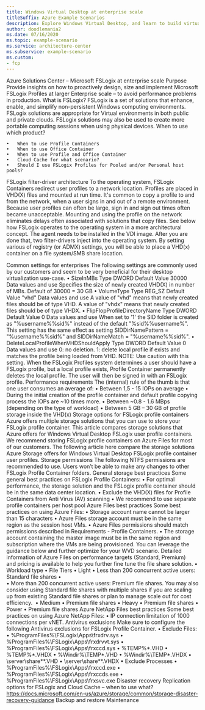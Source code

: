 ```yaml
---
title: Windows Virtual Desktop at enterprise scale
titleSuffix: Azure Example Scenarios
description: Explore Windows Virtual Desktop, and learn to build virtual desktop infrastructure solutions at enterprise scale.
author: doodlemania2
ms.date: 07/16/2020
ms.topic: example-scenario
ms.service: architecture-center
ms.subservice: example-scenario
ms.custom:
- fcp
---
```

Azure Solutions Center – Microsoft FSLogix at enterprise scale
Purpose
Provide insights on how to proactively design, size and implement Microsoft FSLogix Profiles at larger Enterprise scale – to avoid performance problems in production. 
What is FSLogix? 
FSLogix is a set of solutions that enhance, enable, and simplify non-persistent Windows computing environments. FSLogix solutions are appropriate for Virtual environments in both public and private clouds. FSLogix solutions may also be used to create more portable computing sessions when using physical devices.
When to use which product? 

	•	When to use Profile Containers
	•	When to use Office Container
	•	When to use Profile and Office Container
	•	Cloud Cache for what scenario? 
	•	Should I use FSLogix Profiles for Pooled and/or Personal host pools? 
FSLogix filter-driver architecture
To the operating system, FSLogix Containers redirect user profiles to a network location. Profiles are placed in VHD(X) files and mounted at run time. It's common to copy a profile to and from the network, when a user signs in and out of a remote environment. Because user profiles can often be large, sign in and sign out times often became unacceptable. Mounting and using the profile on the network eliminates delays often associated with solutions that copy files.
See below how FSLogix operates to the operating system in a more architectural concept. The agent needs to be installed in the VDI image. After you are done that, two filter-drivers inject into the operating system. By setting various of registry (or ADMX) settings, you will be able to place a VHD(x) container on a file system/SMB share location.

Common settings for enterprises
The following settings are commonly used by our customers and seem to be very beneficial for their desktop virtualization use-case. 
	•	SizeInMBs
Type DWORD
Default Value 30000
Data values and use Specifies the size of newly created VHD(X) in number of MBs. Default of 30000 = 30 GB
	•	VolumeType
Type REG_SZ
Default Value "vhd"
Data values and use A value of "vhd" means that newly created files should be of type VHD. A value of "vhdx" means that newly created files should be of type VHDX.
	•	FlipFlopProfileDirectoryName
Type DWORD
Default Value 0
Data values and use
When set to '1' the SID folder is created as "%username%%sid%" instead of the default "%sid%%username%". This setting has the same effect as setting SIDDirNamePattern = "%username%%sid%" and SIDDirNameMatch = "%username%%sid%".
	•	DeleteLocalProfileWhenVHDShouldApply
Type DWORD
Default Value 0
Data values and use
0: no deletion. 1: delete local profile if exists and matches the profile being loaded from VHD.
NOTE: Use caution with this setting. When the FSLogix Profiles system determines a user should have a FSLogix profile, but a local profile exists, Profile Container permanently deletes the local profile. The user will then be signed in with an FSLogix profile.
Performance requirements
The (internal) rule of the thumb is that one user consumes an average of:
	•	Between 1,5 - 15 IOPs on average
	•	During the initial creation of the profile container and default profile copying process the IOPs are ~10 times more. 
	•	Between ~0.8 - 1.6 MBps  (depending on the type of workload)
	•	Between 5 GB – 30 GB of profile storage inside the VHD(x)
Storage options for FSLogix profile containers
Azure offers multiple storage solutions that you can use to store your FSLogix profile container. This article compares storage solutions that Azure offers for Windows Virtual Desktop FSLogix user profile containers. We recommend storing FSLogix profile containers on Azure Files for most of our customers.
The following article here compare the storage solutions Azure Storage offers for Windows Virtual Desktop FSLogix profile container user profiles.
Storage permissions
The following NTFS permissions are recommended to use. Users won’t be able to make any changes to other FSLogix Profile Container folders. 
General storage best practices
Some general best practices on FSLogix Profile Containers: 
	•	For optimal performance, the storage solution and the FSLogix profile container should be in the same data center location.
	•	Exclude the VHD(X) files for Profile Containers from Anti Virus (AV) scanning
	•	We recommend to use separate profile containers per host pool
Azure Files best practices
Some best practices on using Azure Files:
	•	Storage account name cannot be larger than 15 characters
	•	Azure Files storage account must be in the same region as the session host VMs.
	•	Azure Files permissions should match permissions described in Requirements - Profile Containers.
	•	The storage account containing the master image must be in the same region and subscription where the VMs are being provisioned.
You can leverage the guidance below and further optimize for your WVD scenario. Detailed information of Azure Files on performance targets (Standard, Premium) and pricing is available to help you further fine tune the file share solution.
	•	Workload type
	•	File Tiers
	•	Light
	•	Less than 200 concurrent active users: Standard file shares
	•	
	•	More than 200 concurrent active users: Premium file shares. You may also consider using Standard file shares with multiple shares if you are scaling up from existing Standard file shares or plan to manage scale out for cost efficiency. 
	•	Medium
	•	Premium file shares
	•	Heavy
	•	Premium file shares
	•	Power
	•	Premium file shares
Azure NetApp Files best practices
Some best practices on using Azure NetApp Files:
	•	IP connection limitation of 1000 connections per vNET. 
Antivirus exclusions
Make sure to configure the following Antivirus exclusions for FSLogix Profile Container.
	•	Exclude Files: 
	•	%ProgramFiles%\FSLogix\Apps\frxdrv.sys
	•	%ProgramFiles%\FSLogix\Apps\frxdrvvt.sys
	•	%ProgramFiles%\FSLogix\Apps\frxccd.sys
	•	%TEMP%\*.VHD
	•	%TEMP%\*.VHDX
	•	%Windir%\TEMP\*.VHD
	•	%Windir%\TEMP\*.VHDX
	•	\\server\share\*\*.VHD
	•	\\server\share\*\*.VHDX
	•	Exclude Processes
	•	%ProgramFiles%\FSLogix\Apps\frxccd.exe
	•	%ProgramFiles%\FSLogix\Apps\frxccds.exe
	•	%ProgramFiles%\FSLogix\Apps\frxsvc.exe
Disaster recovery
Replication options for FSLogix and Cloud Cache – when to use what? 
https://docs.microsoft.com/en-us/azure/storage/common/storage-disaster-recovery-guidance
Backup and restore
Maintenance
